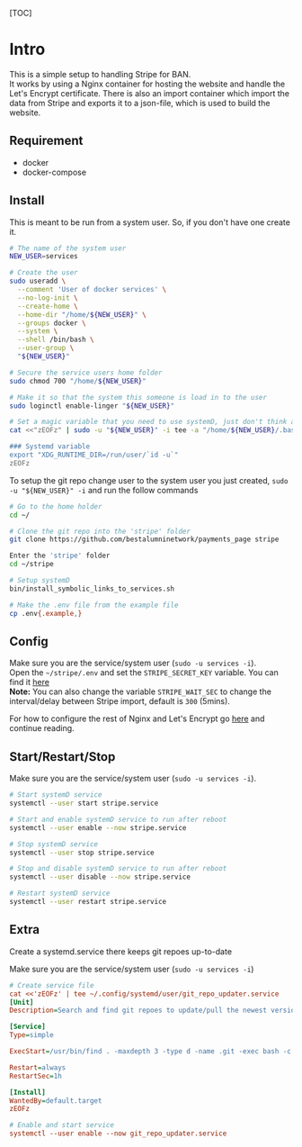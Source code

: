 [TOC]

# Intro
This is a simple setup to handling Stripe for BAN.  
It works by using a Nginx container for hosting the website and handle the Let's Encrypt certificate. There is also an import container which import the data from Stripe and exports it to a json-file, which is used to build the website.

## Requirement
- docker
- docker-compose

## Install
This is meant to be run from a system user. So, if you don't have one create it.
```bash
# The name of the system user
NEW_USER=services

# Create the user
sudo useradd \
  --comment 'User of docker services' \
  --no-log-init \
  --create-home \
  --home-dir "/home/${NEW_USER}" \
  --groups docker \
  --system \
  --shell /bin/bash \
  --user-group \
  "${NEW_USER}"

# Secure the service users home folder
sudo chmod 700 "/home/${NEW_USER}"

# Make it so that the system this someone is load in to the user
sudo loginctl enable-linger "${NEW_USER}"

# Set a magic variable that you need to use systemD, just don't think about it
cat <<"zEOFz" | sudo -u "${NEW_USER}" -i tee -a "/home/${NEW_USER}/.bashrc"

### Systemd variable
export "XDG_RUNTIME_DIR=/run/user/`id -u`"
zEOFz
```

To setup the git repo change user to the system user you just created, `sudo -u "${NEW_USER}" -i` and run the follow commands
```bash
# Go to the home holder
cd ~/

# Clone the git repo into the 'stripe' folder
git clone https://github.com/bestalumninetwork/payments_page stripe

Enter the 'stripe' folder
cd ~/stripe

# Setup systemD
bin/install_symbolic_links_to_services.sh

# Make the .env file from the example file
cp .env{.example,}
```

## Config
Make sure you are the service/system user (`sudo -u services -i`).  
Open the `~/stripe/.env` and set the `STRIPE_SECRET_KEY` variable. You can find it [here](https://dashboard.stripe.com/apikeys)  
**Note:** You can also change the variable `STRIPE_WAIT_SEC` to change the interval/delay between Stripe import, default is `300` (5mins).  

For how to configure the rest of Nginx and Let's Encrypt go [here](https://github.com/dvaerum/nginx-with-certbot-in-docker) and continue reading.

## Start/Restart/Stop
Make sure you are the service/system user (`sudo -u services -i`).
```bash
# Start systemD service
systemctl --user start stripe.service

# Start and enable systemD service to run after reboot
systemctl --user enable --now stripe.service

# Stop systemD service
systemctl --user stop stripe.service

# Stop and disable systemD service to run after reboot
systemctl --user disable --now stripe.service

# Restart systemD service
systemctl --user restart stripe.service
```

## Extra
Create a systemd.service there keeps git repoes up-to-date  

Make sure you are the service/system user (`sudo -u services -i`)
```ini
# Create service file
cat <<'zEOFz' | tee ~/.config/systemd/user/git_repo_updater.service
[Unit]
Description=Search and find git repoes to update/pull the newest version

[Service]
Type=simple

ExecStart=/usr/bin/find . -maxdepth 3 -type d -name .git -exec bash -c 'cd $(dirname "{}") && pwd && git pull --ff-only' \;

Restart=always
RestartSec=1h

[Install]
WantedBy=default.target
zEOFz

# Enable and start service
systemctl --user enable --now git_repo_updater.service
```


